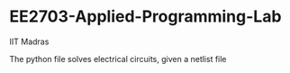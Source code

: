 # EE2703-Applied-Programming-Lab
IIT Madras

The python file solves electrical circuits, given a netlist file
